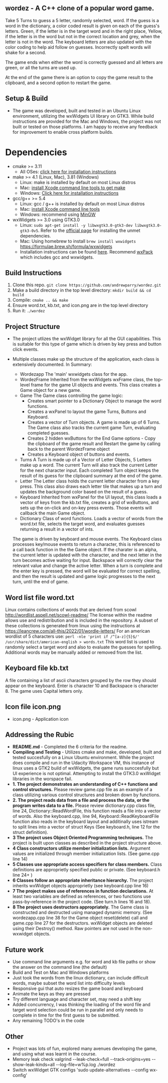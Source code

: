 ## wordez - A C++ clone of a popular word game.
Take 5 Turns to guess a 5 letter, randomly selected, word. If the guess is a word in the dictionary, a color coded result is given on each of the guess's letters. Green, if the letter is in the target word and in the right place, Yellow, if the letter is in the word but not in the correct location and grey, when the letter is not in the word. The keyboard letters are also updated with the color coding to help aid follow on guesses. Incorrectly spelt words will shake for a second. 

The game ends when either the word is correctly guessed and all letters are green, or all the turns are used up. 

At the end of the game there is an option to copy the game result to the clipboard, and a second option to restart the game.

## Setup & Build
* The game was developed, built and tested in an Ubuntu Linux environment, utilizing the wxWidgets UI library on GTK3. While build instructions are provided for the Mac and Windows, the project was not built or tested on those platforms. I am happy to receive any feedback for improvement to enable cross platform builds. 
# Dependencies 
* cmake >= 3.11
  * All OSes: [click here for installation instructions](https://cmake.org/install/)
* make >= 4.1 (Linux, Mac), 3.81 (Windows)
  * Linux: make is installed by default on most Linux distros
  * Mac: [install Xcode command line tools to get make](https://developer.apple.com/xcode/features/)
  * Windows: [Click here for installation instructions](http://gnuwin32.sourceforge.net/packages/make.htm)
* gcc/g++ >= 5.4
  * Linux: gcc / g++ is installed by default on most Linux distros
  * Mac: [install Xcode command line tools](https://developer.apple.com/xcode/features/)
  * Windows: recommend using [MinGW](https://sourceforge.net/projects/mingw/)
* wxWidgets >= 3.0 using GTK3.0
  * Linux: `sudo apt-get install -y libwxgtk3.0-gtk3-dev libwxgtk3.0-gtk3-0v5`. Refer to the [official page](https://wiki.codelite.org/pmwiki.php/Main/WxWidgets30Binaries#toc2) for installing the unmet dependencies. 
  * Mac: Using homebrew to install `brew install wxwidgets` https://formulae.brew.sh/formula/wxwidgets
  * Installation instructions can be found [here](https://wiki.wxwidgets.org/Install). Recommend [wxPack](https://github.com/rjpcomputing/wxpack/wiki) which includes gcc and wxwidgets.

## Build Instructions
1. Clone this repo. `git clone https://github.com/andrewparry/wordez.git`
2. Make a build directory in the top level directory: `mkdir build && cd build`
3. Compile: `cmake .. && make`
4. Ensure word.txt, kb.txt, and icon.png are in the top level directory
5. Run it: `./wordez`

## Project Structure
* The project utlizes the wxWidget library for all the GUI capabilities. This is suitable for this type of game which is driven by key press and button click events.
* Multiple classes make up the structure of the application, each class is extensively documented. In Summary:
  * Wordezapp     The 'main' wxwidgets class for the app.
  * WordezFrame   Inherited from the wxWidgets wxFrame class, the top-level frame for the game UI objects and events. This class creates a Game object for a new game.
  * Game          The Game class controlling the game logic:
    * Creates smart pointer to a Dictionary Object to manage the word functions.
    * Creates a wxPanel to layout the game Turns, Buttons and Keyboard.
    * Creates a vector of Turn objects. A game is made up of 6 Turns. The Game class also tracks the current game Turn, evaluating completed guesses.
    * Creates 2 hidden wxButtons for the End Game options - Copy the clipboard of the game result and Restart the game by calling back to the parent WordezFrame object
    * Creates a Keyboard object of buttons and events. 
  * Turns         A Turn is made up of a Vector of Letter Objects, 5 Letters make up a word. The current Turn will also track the current Letter for the next character input. Each completed Turn object keeps the result of its guess for the clipboard summary at the end of the game.
  * Letter        The Letter class holds the current letter character from a key press. This class also draws each letter tile that makes up a turn and updates the background color based on the result of a guess.
  * Keyboard     Inherited from wxPanel for the UI layout, this class loads a vector of keys from the kb.txt file, creates a grid of wxButtons, and sets up the on-click and on-key press events. Those events will callback the main Game object. 
  * Dictionary    Class of word functions. Loads a vector of words from the word.txt file, selects the target word, and evaluates guesses returning a result in a vector of ints.

  The game is driven by keyboard and mouse events. The Keyboard class processes key/mouse events to return a character, this is referenced to a call back function in the the Game object. If the charater is an alpha, the current letter is updated with the character, and the next letter in the turn becomes active waiting for input. Backspace will correctly clear the relevant value and change the active letter. When a turn is complete and the enter key is pressed, the word will be evaluated for correct spelling, and then the result is updated and game logic progresses to the next turn, until the end of game.

## Word list file word.txt
Linux contains collections of words that are derived from scowl http://wordlist.aspell.net/scowl-readme/ The license within the readme allows use and redistribution and is included in the repository. A subset of these collections is generated from linux using the instructions at https://leancrew.com/all-this/2022/01/wordle-letters/
For an american wordlist of 5 characters use:
`perl -nle 'print if /^[a-z]{5}$/' /usr/share/dict/american-english > words.txt`
This word list is used to randomly select a target word and also to evaluate the guesses for spelling.
Additional words may be manually added or removed from the list.

## Keyboard file kb.txt
A file containing a list of ascii characters grouped by the row they should appear on the keyboard. Enter is character 10 and Backspace is character 8. The game uses Capital letters only.

## Icon file icon.png
- icon.png - Application icon

## Addressing the Rubic
  * **README.md** - Completed the 6 criteria for the readme.
  * **Compiling and Testing** - Utilizes cmake and make, developed, built and tested succesfully on a Linux Ubuntu environment. While the project does compile and run in the Udacity Workspace VM, this instance of linux uses a GTK2 build of wxWidgets, the game runs sunccesfully but UI experience is not optimal. Attempting to install the GTK3.0 wxWidget libraries in the worspace fail.
  * **1. The project demonstrates an understanding of C++ functions and control structures.** Please review game.cpp file as an example of a class utilizing various control structures and broken down by functions.
  * **2. The project reads data from a file and process the data, or the program writes data to a file.** Please review dictionary.cpp class file, line 24, Dictionary::ReadWordFile, this function reads a file into a vector of words. Also the keyboard.cpp, line 94, Keyboard::ReadKeyboardFile function also reads in the keyboard layout and additinally uses istream to split lines into a vector of struct Keys (See keyboard.h, line 12 for the struct definition).
  * **3 The project uses Object Oriented Programming techniques.** The project is built upon classes as described in the project structure above.
  * **4 Class constructors utilize member initialization lists.** Argument values are initialized through member initialization lists. (See game.cpp line 14)
  * **5 Classes use appropriate access specifiers for class members.** Class definitions are approprietly specified public or private. (See keyboard.h line 24+ )
  * **6 Classes follow an appropriate inheritance hierarchy.** The project inherits wxWidget objects approprietly (see keyboard.cpp line 16)
  * **7 The project makes use of references in function declarations.** At least two variables are defined as references, or two functions use pass-by-reference in the project code. (See turn.h lines 16 and 18).
  * **8 The project uses destructors appropriately.** The Game class is constructed and destructed using managed dynamic memory. (See wordezapp.cpp line 38 for the Game object reset(delete) call and  game.cpp line 27 for the destructors. wxWidget objects are deleted using their Destroy() method. Raw pointers are not used in the non-wxwidget objects.

## Future work
- Use command line arguments e.g. for word and kb file paths or show the answer on the command line (the default)
- Build and Test on Mac and Windows platforms
- Just took the words from the linux dictionary, can include difficult words, maybe subset the word list into difficulty levels
- Responsive gui that auto resizes the game board and keyboard
- Animate the keys as they are pressed
- Try different language and character set, may need a shift key
- Added concurrency, I was thinking the loading of the word file and target word selection could be run in parallel and only needs to complete in time 
for the first guess to be submitted.
- Any remaining TODO's in the code

## Other  
- Project was lots of fun, explored many avenues developing the game, and using what was learnt in the course.
- Memory leak check 
valgrind --leak-check=full --track-origins=yes --show-leak-kinds=all --log-file=w%p.log ./wordez
- Switch wxWidget GTK configs 'sudo update-alternatives --config wx-config'

